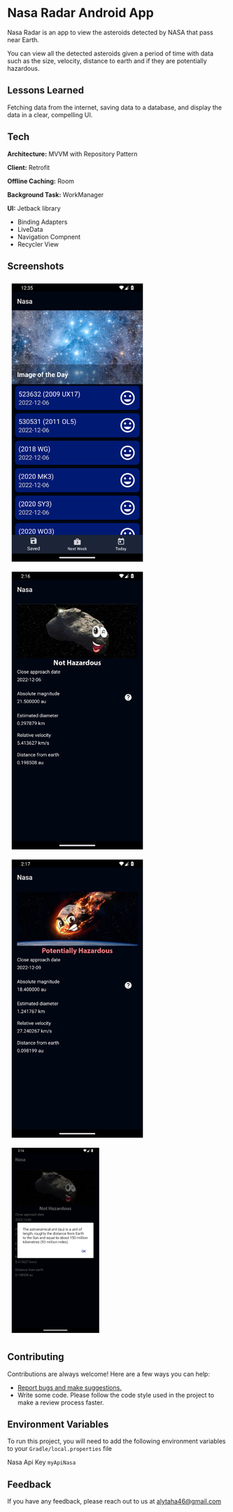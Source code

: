 # Nasa Radar Android App

Nasa Radar is an app to view the asteroids detected by NASA that pass near Earth.

You can view all the detected asteroids given a period of time with data such as the size, velocity,
distance to earth and if they are potentially hazardous.

## Lessons Learned

Fetching data from the internet, saving data to a database, and display the data in a clear,
compelling UI.

## Tech

**Architecture:** MVVM with Repository Pattern

**Client:** Retrofit

**Offline Caching:** Room

**Background Task:** WorkManager

**UI:** Jetback library

- Binding Adapters
- LiveData
- Navigation Compnent
- Recycler View

## Screenshots

[<img src="/readme/Screenshot_1.png" width="300"
hspace="10" vspace="10">](/readme/Screenshot_1.png)
[<img src="/readme/Screenshot_2.png" width="300"
hspace="10" vspace="10">](/readme/Screenshot_2.png)
[<img src="/readme/Screenshot_3.png" width="300"
hspace="10" vspace="10">](/readme/Screenshot_3.png)
[<img src="/readme/Screenshot_4.png" width="200"
hspace="10" vspace="10">](/readme/Screenshot_4.png)

## Contributing

Contributions are always welcome! Here are a few ways you can help:

- [Report bugs and make suggestions.](https://github.com/alytaha46/NasaApp/issues)
- Write some code. Please follow the code style used in the project to make a review process faster.

## Environment Variables

To run this project, you will need to add the following environment variables to
your `Gradle/local.properties` file

Nasa Api Key `myApiNasa`

## Feedback

If you have any feedback, please reach out to us at alytaha46@gmail.com

